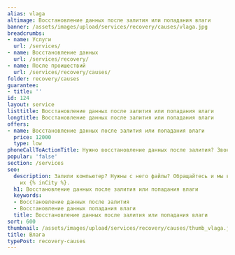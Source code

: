 ```yaml
---
alias: vlaga
altimage: Восстановление данных после залития или попадания влаги
banner: /assets/images/upload/services/recovery/causes/vlaga.jpg
breadcrumbs:
- name: Услуги
  url: /services/
- name: Восстановление данных
  url: /services/recovery/
- name: После проишествий
  url: /services/recovery/causes/
folder: recovery/causes
guarantee:
- title: ''
id: 124
layout: service
listtitle: Восстановление данных после залития или попадания влаги
longtitle: Восстановление данных после залития или попадания влаги
offers:
- name: Восстановление данных после залития или попадания влаги
  price: 12000
  type: low
phoneCallToActionTitle: Нужно восстановление данных после залития? Звоните!
popular: 'false'
section: /services
seo:
  description: Залили компьютер? Нужны с него файлы? Обращайтесь и мы восстановим
    их {% inCity %}.
  h1: Восстановление данных после залития или попадания влаги
  keywords:
  - Восстановление данных после залития
  - Восстановление данных попадания влаги
  title: Восстановление данных после залития или попадания влаги
sort: 600
thumbnail: /assets/images/upload/services/recovery/causes/thumb_vlaga.jpg
title: Влага
typePost: recovery-causes
---
```

